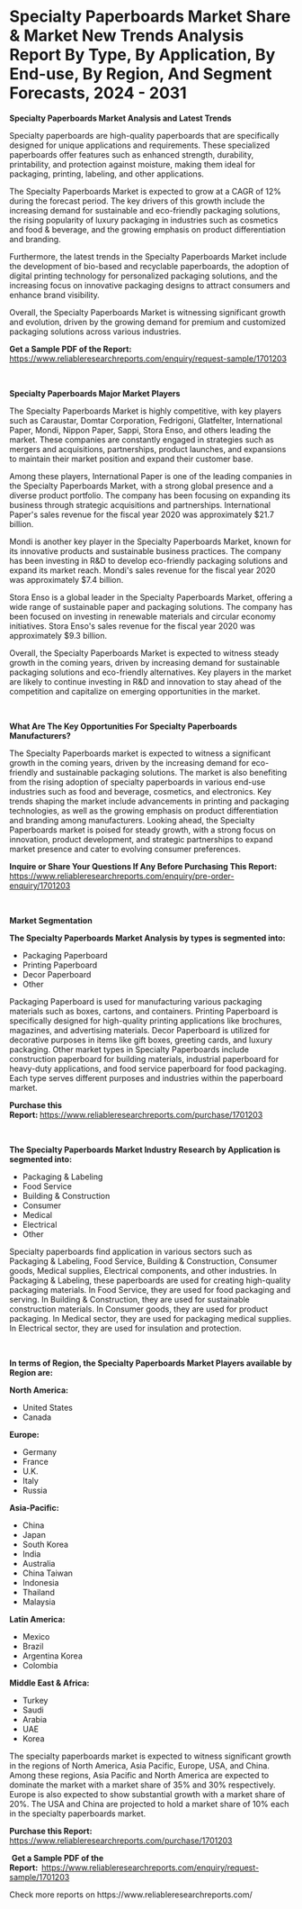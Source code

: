 <p><h1>Specialty Paperboards Market Share & Market New Trends Analysis Report By Type, By Application, By End-use, By Region, And Segment Forecasts, 2024 - 2031</h1></p><p><strong>Specialty Paperboards Market Analysis and Latest Trends</strong></p>
<p><p>Specialty paperboards are high-quality paperboards that are specifically designed for unique applications and requirements. These specialized paperboards offer features such as enhanced strength, durability, printability, and protection against moisture, making them ideal for packaging, printing, labeling, and other applications.</p><p>The Specialty Paperboards Market is expected to grow at a CAGR of 12% during the forecast period. The key drivers of this growth include the increasing demand for sustainable and eco-friendly packaging solutions, the rising popularity of luxury packaging in industries such as cosmetics and food & beverage, and the growing emphasis on product differentiation and branding.</p><p>Furthermore, the latest trends in the Specialty Paperboards Market include the development of bio-based and recyclable paperboards, the adoption of digital printing technology for personalized packaging solutions, and the increasing focus on innovative packaging designs to attract consumers and enhance brand visibility.</p><p>Overall, the Specialty Paperboards Market is witnessing significant growth and evolution, driven by the growing demand for premium and customized packaging solutions across various industries.</p></p>
<p><strong>Get a Sample PDF of the Report:&nbsp;</strong> <a href="https://www.reliableresearchreports.com/enquiry/request-sample/1701203">https://www.reliableresearchreports.com/enquiry/request-sample/1701203</a></p>
<p>&nbsp;</p>
<p><strong>Specialty Paperboards Major Market Players</strong></p>
<p><p>The Specialty Paperboards Market is highly competitive, with key players such as Caraustar, Domtar Corporation, Fedrigoni, Glatfelter, International Paper, Mondi, Nippon Paper, Sappi, Stora Enso, and others leading the market. These companies are constantly engaged in strategies such as mergers and acquisitions, partnerships, product launches, and expansions to maintain their market position and expand their customer base.</p><p>Among these players, International Paper is one of the leading companies in the Specialty Paperboards Market, with a strong global presence and a diverse product portfolio. The company has been focusing on expanding its business through strategic acquisitions and partnerships. International Paper's sales revenue for the fiscal year 2020 was approximately $21.7 billion.</p><p>Mondi is another key player in the Specialty Paperboards Market, known for its innovative products and sustainable business practices. The company has been investing in R&D to develop eco-friendly packaging solutions and expand its market reach. Mondi's sales revenue for the fiscal year 2020 was approximately $7.4 billion.</p><p>Stora Enso is a global leader in the Specialty Paperboards Market, offering a wide range of sustainable paper and packaging solutions. The company has been focused on investing in renewable materials and circular economy initiatives. Stora Enso's sales revenue for the fiscal year 2020 was approximately $9.3 billion.</p><p>Overall, the Specialty Paperboards Market is expected to witness steady growth in the coming years, driven by increasing demand for sustainable packaging solutions and eco-friendly alternatives. Key players in the market are likely to continue investing in R&D and innovation to stay ahead of the competition and capitalize on emerging opportunities in the market.</p></p>
<p>&nbsp;</p>
<p><strong>What Are The Key Opportunities For Specialty Paperboards Manufacturers?</strong></p>
<p><p>The Specialty Paperboards market is expected to witness a significant growth in the coming years, driven by the increasing demand for eco-friendly and sustainable packaging solutions. The market is also benefiting from the rising adoption of specialty paperboards in various end-use industries such as food and beverage, cosmetics, and electronics. Key trends shaping the market include advancements in printing and packaging technologies, as well as the growing emphasis on product differentiation and branding among manufacturers. Looking ahead, the Specialty Paperboards market is poised for steady growth, with a strong focus on innovation, product development, and strategic partnerships to expand market presence and cater to evolving consumer preferences.</p></p>
<p><strong>Inquire or Share Your Questions If Any Before Purchasing This Report:</strong> <a href="https://www.reliableresearchreports.com/enquiry/pre-order-enquiry/1701203">https://www.reliableresearchreports.com/enquiry/pre-order-enquiry/1701203</a></p>
<p>&nbsp;</p>
<p><strong>Market Segmentation</strong></p>
<p><strong>The Specialty Paperboards Market Analysis by types is segmented into:</strong></p>
<p><ul><li>Packaging Paperboard</li><li>Printing Paperboard</li><li>Decor Paperboard</li><li>Other</li></ul></p>
<p><p>Packaging Paperboard is used for manufacturing various packaging materials such as boxes, cartons, and containers. Printing Paperboard is specifically designed for high-quality printing applications like brochures, magazines, and advertising materials. Decor Paperboard is utilized for decorative purposes in items like gift boxes, greeting cards, and luxury packaging. Other market types in Specialty Paperboards include construction paperboard for building materials, industrial paperboard for heavy-duty applications, and food service paperboard for food packaging. Each type serves different purposes and industries within the paperboard market.</p></p>
<p><strong>Purchase this Report:&nbsp;</strong><a href="https://www.reliableresearchreports.com/purchase/1701203">https://www.reliableresearchreports.com/purchase/1701203</a></p>
<p>&nbsp;</p>
<p><strong>The Specialty Paperboards Market Industry Research by Application is segmented into:</strong></p>
<p><ul><li>Packaging & Labeling</li><li>Food Service</li><li>Building & Construction</li><li>Consumer</li><li>Medical</li><li>Electrical</li><li>Other</li></ul></p>
<p><p>Specialty paperboards find application in various sectors such as Packaging & Labeling, Food Service, Building & Construction, Consumer goods, Medical supplies, Electrical components, and other industries. In Packaging & Labeling, these paperboards are used for creating high-quality packaging materials. In Food Service, they are used for food packaging and serving. In Building & Construction, they are used for sustainable construction materials. In Consumer goods, they are used for product packaging. In Medical sector, they are used for packaging medical supplies. In Electrical sector, they are used for insulation and protection.</p></p>
<p>&nbsp;</p>
<p><strong>In terms of Region, the Specialty Paperboards Market Players available by Region are:</strong></p>
<p>
    <p> <strong> North America: </strong>
        <ul>
            <li>United States</li>
            <li>Canada</li>
        </ul>
        </p> 
    <p> <strong> Europe: </strong>
        <ul>
            <li>Germany</li>
            <li>France</li>
            <li>U.K.</li>
            <li>Italy</li>
            <li>Russia</li>
        </ul>
        </p> 
    <p> <strong> Asia-Pacific: </strong>
        <ul>
            <li>China</li>
            <li>Japan</li>
            <li>South Korea</li>
            <li>India</li>
            <li>Australia</li>
            <li>China Taiwan</li>
            <li>Indonesia</li>
            <li>Thailand</li>
            <li>Malaysia</li>
        </ul>
        </p> 
    <p> <strong> Latin America: </strong>
        <ul>
            <li>Mexico</li>
            <li>Brazil</li>
            <li>Argentina Korea</li>
            <li>Colombia</li>
        </ul>
        </p> 
    <p> <strong> Middle East & Africa: </strong>
        <ul>
            <li>Turkey</li>
            <li>Saudi</li>
            <li>Arabia</li>
            <li>UAE</li>
            <li>Korea</li>
        </ul>
    </p>
    </p>
<p><p>The specialty paperboards market is expected to witness significant growth in the regions of North America, Asia Pacific, Europe, USA, and China. Among these regions, Asia Pacific and North America are expected to dominate the market with a market share of 35% and 30% respectively. Europe is also expected to show substantial growth with a market share of 20%. The USA and China are projected to hold a market share of 10% each in the specialty paperboards market.</p></p>
<p><strong>Purchase this Report: </strong><a href="https://www.reliableresearchreports.com/purchase/1701203">https://www.reliableresearchreports.com/purchase/1701203</a></p>
<p>&nbsp;<strong>Get a Sample PDF of the Report:&nbsp;&nbsp;</strong><a href="https://www.reliableresearchreports.com/enquiry/request-sample/1701203">https://www.reliableresearchreports.com/enquiry/request-sample/1701203</a></p>
<p><strong></strong></p>
<p>Check more reports on https://www.reliableresearchreports.com/</p>